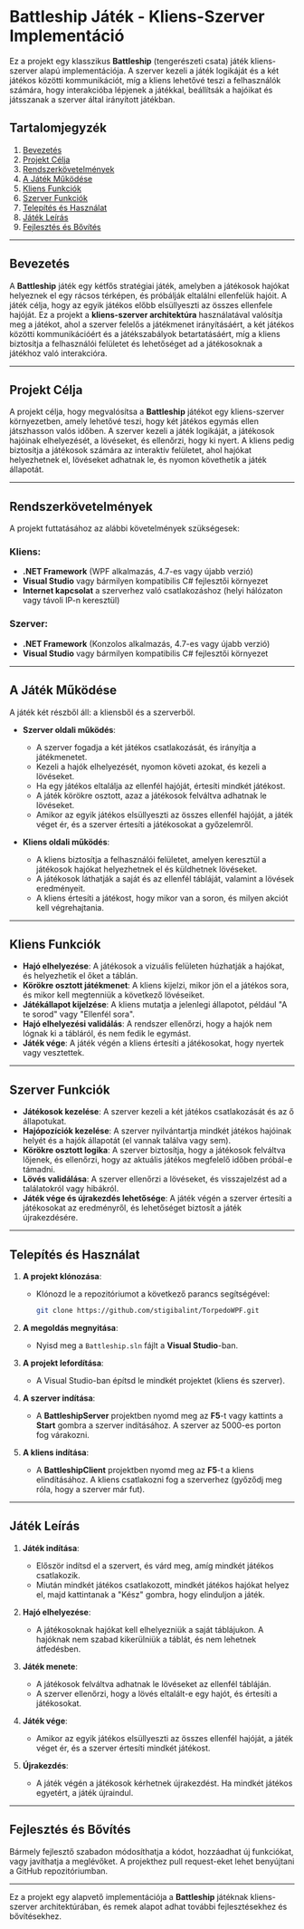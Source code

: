 # **Battleship Játék - Kliens-Szerver Implementáció**

Ez a projekt egy klasszikus **Battleship** (tengerészeti csata) játék kliens-szerver alapú implementációja. A szerver kezeli a játék logikáját és a két játékos közötti kommunikációt, míg a kliens lehetővé teszi a felhasználók számára, hogy interakcióba lépjenek a játékkal, beállítsák a hajóikat és játsszanak a szerver által irányított játékban.

## Tartalomjegyzék

1. [Bevezetés](#bevezetés)
2. [Projekt Célja](#projekt-célja)
3. [Rendszerkövetelmények](#rendszerkövetelmények)
4. [A Játék Működése](#a-játék-működése)
5. [Kliens Funkciók](#kliens-funkciók)
6. [Szerver Funkciók](#szerver-funkciók)
7. [Telepítés és Használat](#telepítés-és-használat)
8. [Játék Leírás](#játék-leírás)
9. [Fejlesztés és Bővítés](#fejlesztés-és-bővítés)

---

## Bevezetés

A **Battleship** játék egy kétfős stratégiai játék, amelyben a játékosok hajókat helyeznek el egy rácsos térképen, és próbálják eltalálni ellenfelük hajóit. A játék célja, hogy az egyik játékos előbb elsüllyeszti az összes ellenfele hajóját. Ez a projekt a **kliens-szerver architektúra** használatával valósítja meg a játékot, ahol a szerver felelős a játékmenet irányításáért, a két játékos közötti kommunikációért és a játékszabályok betartatásáért, míg a kliens biztosítja a felhasználói felületet és lehetőséget ad a játékosoknak a játékhoz való interakcióra.

---

## Projekt Célja

A projekt célja, hogy megvalósítsa a **Battleship** játékot egy kliens-szerver környezetben, amely lehetővé teszi, hogy két játékos egymás ellen játszhasson valós időben. A szerver kezeli a játék logikáját, a játékosok hajóinak elhelyezését, a lövéseket, és ellenőrzi, hogy ki nyert. A kliens pedig biztosítja a játékosok számára az interaktív felületet, ahol hajókat helyezhetnek el, lövéseket adhatnak le, és nyomon követhetik a játék állapotát.

---

## Rendszerkövetelmények

A projekt futtatásához az alábbi követelmények szükségesek:

### Kliens:
- **.NET Framework** (WPF alkalmazás, 4.7-es vagy újabb verzió)
- **Visual Studio** vagy bármilyen kompatibilis C# fejlesztői környezet
- **Internet kapcsolat** a szerverhez való csatlakozáshoz (helyi hálózaton vagy távoli IP-n keresztül)

### Szerver:
- **.NET Framework** (Konzolos alkalmazás, 4.7-es vagy újabb verzió)
- **Visual Studio** vagy bármilyen kompatibilis C# fejlesztői környezet

---

## A Játék Működése

A játék két részből áll: a kliensből és a szerverből.

- **Szerver oldali működés**:
  - A szerver fogadja a két játékos csatlakozását, és irányítja a játékmenetet.
  - Kezeli a hajók elhelyezését, nyomon követi azokat, és kezeli a lövéseket.
  - Ha egy játékos eltalálja az ellenfél hajóját, értesíti mindkét játékost.
  - A játék körökre osztott, azaz a játékosok felváltva adhatnak le lövéseket.
  - Amikor az egyik játékos elsüllyeszti az összes ellenfél hajóját, a játék véget ér, és a szerver értesíti a játékosokat a győzelemről.

- **Kliens oldali működés**:
  - A kliens biztosítja a felhasználói felületet, amelyen keresztül a játékosok hajókat helyezhetnek el és küldhetnek lövéseket.
  - A játékosok láthatják a saját és az ellenfél tábláját, valamint a lövések eredményeit.
  - A kliens értesíti a játékost, hogy mikor van a soron, és milyen akciót kell végrehajtania.

---

## Kliens Funkciók

- **Hajó elhelyezése**: A játékosok a vizuális felületen húzhatják a hajókat, és helyezhetik el őket a táblán.
- **Körökre osztott játékmenet**: A kliens kijelzi, mikor jön el a játékos sora, és mikor kell megtenniük a következő lövéseiket.
- **Játékállapot kijelzése**: A kliens mutatja a jelenlegi állapotot, például "A te sorod" vagy "Ellenfél sora".
- **Hajó elhelyezési validálás**: A rendszer ellenőrzi, hogy a hajók nem lógnak ki a tábláról, és nem fedik le egymást.
- **Játék vége**: A játék végén a kliens értesíti a játékosokat, hogy nyertek vagy vesztettek.

---

## Szerver Funkciók

- **Játékosok kezelése**: A szerver kezeli a két játékos csatlakozását és az ő állapotukat.
- **Hajópozíciók kezelése**: A szerver nyilvántartja mindkét játékos hajóinak helyét és a hajók állapotát (el vannak találva vagy sem).
- **Körökre osztott logika**: A szerver biztosítja, hogy a játékosok felváltva lőjenek, és ellenőrzi, hogy az aktuális játékos megfelelő időben próbál-e támadni.
- **Lövés validálása**: A szerver ellenőrzi a lövéseket, és visszajelzést ad a találatokról vagy hibákról.
- **Játék vége és újrakezdés lehetősége**: A játék végén a szerver értesíti a játékosokat az eredményről, és lehetőséget biztosít a játék újrakezdésére.

---

## Telepítés és Használat

1. **A projekt klónozása**:
   - Klónozd le a repozitóriumot a következő parancs segítségével:

     ```bash
     git clone https://github.com/stigibalint/TorpedoWPF.git
     ```
2. **A megoldás megnyitása**:
   - Nyisd meg a `Battleship.sln` fájlt a **Visual Studio**-ban.

3. **A projekt lefordítása**:
   - A Visual Studio-ban építsd le mindkét projektet (kliens és szerver).

4. **A szerver indítása**:
   - A **BattleshipServer** projektben nyomd meg az **F5**-t vagy kattints a **Start** gombra a szerver indításához. A szerver az 5000-es porton fog várakozni.

5. **A kliens indítása**:
   - A **BattleshipClient** projektben nyomd meg az **F5**-t a kliens elindításához. A kliens csatlakozni fog a szerverhez (győződj meg róla, hogy a szerver már fut).

---

## Játék Leírás

1. **Játék indítása**:
   - Először indítsd el a szervert, és várd meg, amíg mindkét játékos csatlakozik.
   - Miután mindkét játékos csatlakozott, mindkét játékos hajókat helyez el, majd kattintanak a "Kész" gombra, hogy elinduljon a játék.

2. **Hajó elhelyezése**:
   - A játékosoknak hajókat kell elhelyezniük a saját táblájukon. A hajóknak nem szabad kikerülniük a táblát, és nem lehetnek átfedésben.

3. **Játék menete**:
   - A játékosok felváltva adhatnak le lövéseket az ellenfél tábláján.
   - A szerver ellenőrzi, hogy a lövés eltalált-e egy hajót, és értesíti a játékosokat.

4. **Játék vége**:
   - Amikor az egyik játékos elsüllyeszti az összes ellenfél hajóját, a játék véget ér, és a szerver értesíti mindkét játékost.

5. **Újrakezdés**:
   - A játék végén a játékosok kérhetnek újrakezdést. Ha mindkét játékos egyetért, a játék újraindul.

---

## Fejlesztés és Bővítés

Bármely fejlesztő szabadon módosíthatja a kódot, hozzáadhat új funkciókat, vagy javíthatja a meglévőket. A projekthez pull request-eket lehet benyújtani a GitHub repozitóriumban.

---

Ez a projekt egy alapvető implementációja a **Battleship** játéknak kliens-szerver architektúrában, és remek alapot adhat további fejlesztésekhez és bővítésekhez.
